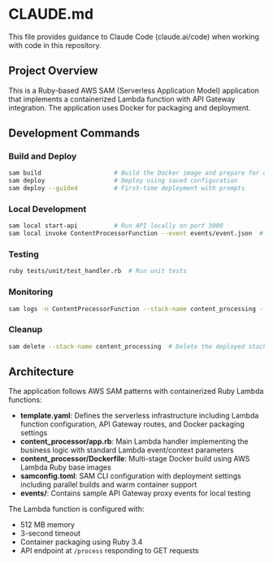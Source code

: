 # CLAUDE.md

This file provides guidance to Claude Code (claude.ai/code) when working with code in this repository.

## Project Overview

This is a Ruby-based AWS SAM (Serverless Application Model) application that implements a containerized Lambda function with API Gateway integration. The application uses Docker for packaging and deployment.

## Development Commands

### Build and Deploy

```bash
sam build                    # Build the Docker image and prepare for deployment
sam deploy                   # Deploy using saved configuration
sam deploy --guided          # First-time deployment with prompts
```

### Local Development

```bash
sam local start-api          # Run API locally on port 3000
sam local invoke ContentProcessorFunction --event events/event.json  # Test function with sample event
```

### Testing

```bash
ruby tests/unit/test_handler.rb  # Run unit tests
```

### Monitoring

```bash
sam logs -n ContentProcessorFunction --stack-name content_processing --tail  # View Lambda logs
```

### Cleanup

```bash
sam delete --stack-name content_processing  # Delete the deployed stack
```

## Architecture

The application follows AWS SAM patterns with containerized Ruby Lambda functions:

- **template.yaml**: Defines the serverless infrastructure including Lambda function configuration, API Gateway routes, and Docker packaging settings
- **content_processor/app.rb**: Main Lambda handler implementing the business logic with standard Lambda event/context parameters
- **content_processor/Dockerfile**: Multi-stage Docker build using AWS Lambda Ruby base images
- **samconfig.toml**: SAM CLI configuration with deployment settings including parallel builds and warm container support
- **events/**: Contains sample API Gateway proxy events for local testing

The Lambda function is configured with:

- 512 MB memory
- 3-second timeout
- Container packaging using Ruby 3.4
- API endpoint at `/process` responding to GET requests
